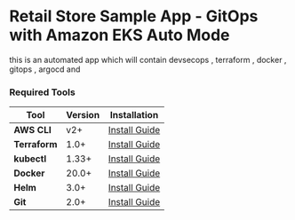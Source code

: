 # Retail Store Sample App - GitOps with Amazon EKS Auto Mode
this is an automated app which will contain devsecops , terraform , docker , gitops , argocd and 

### **Required Tools**

| Tool          | Version | Installation                                                                         |
| ------------- | ------- | ------------------------------------------------------------------------------------ |
| **AWS CLI**   | v2+     | [Install Guide](https://docs.aws.amazon.com/cli/latest/userguide/install-cliv2.html) |
| **Terraform** | 1.0+    | [Install Guide](https://developer.hashicorp.com/terraform/install)                   |
| **kubectl**   | 1.33+   | [Install Guide](https://kubernetes.io/docs/tasks/tools/)                             |
| **Docker**    | 20.0+   | [Install Guide](https://docs.docker.com/get-docker/)                                 |
| **Helm**      | 3.0+    | [Install Guide](https://helm.sh/docs/intro/install/)                                 |
| **Git**       | 2.0+    | [Install Guide](https://git-scm.com/downloads) 